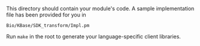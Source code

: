 This directory should contain your module's code.
A sample implementation file has been provided for you in

```Bio/KBase/SDK_transform/Impl.pm```

Run `make` in the root to generate your language-specific client libraries.
